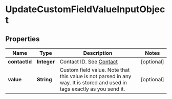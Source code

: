 
# UpdateCustomFieldValueInputObject

## Properties
Name | Type | Description | Notes
------------ | ------------- | ------------- | -------------
**contactId** | **Integer** | Contact ID. See [Contact](http://docs.textmagictesting.com/#tag/Contacts)  |  [optional]
**value** | **String** | Custom field value. Note that this value is not parsed in any way. It is stored and used in tags exactly as you send it. |  [optional]



